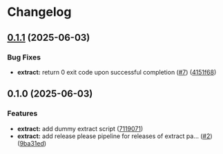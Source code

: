 # Changelog

## [0.1.1](https://github.com/jonathanschwarzhaupt/elt-on-github-actions/compare/extract-v0.1.0...extract-v0.1.1) (2025-06-03)


### Bug Fixes

* **extract:** return 0 exit code upon successful completion ([#7](https://github.com/jonathanschwarzhaupt/elt-on-github-actions/issues/7)) ([4151f68](https://github.com/jonathanschwarzhaupt/elt-on-github-actions/commit/4151f68b96a575ec14cb5d31171f4059ceb4da31))

## 0.1.0 (2025-06-03)


### Features

* **extract:** add dummy extract script ([7119071](https://github.com/jonathanschwarzhaupt/elt-on-github-actions/commit/7119071e7aee7f975fb2134cde8025fb1bfd7411))
* **extract:** add release please pipeline for releases of extract pa… ([#2](https://github.com/jonathanschwarzhaupt/elt-on-github-actions/issues/2)) ([9ba31ed](https://github.com/jonathanschwarzhaupt/elt-on-github-actions/commit/9ba31edb5cde05aec0ff01b427e5158749d2b189))
